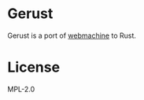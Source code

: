 # Gerust

Gerust is a port of [webmachine](https://github.com/webmachine/webmachine) to Rust.

# License

MPL-2.0

